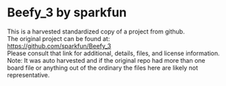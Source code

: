
# Beefy_3 by sparkfun  
This is a harvested standardized copy of a project from github.  
The original project can be found at:  
https://github.com/sparkfun/Beefy_3  
Please consult that link for additional, details, files, and license information.  
Note: It was auto harvested and if the original repo had more than one board file or anything out of the ordinary the files here are likely not representative.  
    